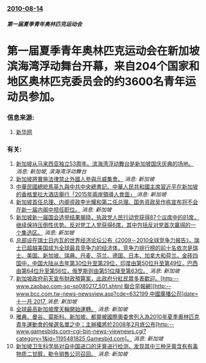 ### [2010-08-14](/news/2010/08/14/index.md)

##### 第一届夏季青年奥林匹克运动会
#  第一届夏季青年奥林匹克运动会在新加坡滨海湾浮动舞台开幕，来自204个国家和地区奥林匹克委员会的约3600名青年运动员参加。




### 信息来源:

1. [新华网](http://news.xinhuanet.com/sports/2010-08/14/c_12446366.htm)

### 有关:

1. [新加坡从马来西亚独立53周年。滨海湾浮动舞台是新加坡国庆庆典的场地。 ](/zh/news/2018/08/9/新加坡从马来西亚独立53周年-滨海湾浮动舞台是新加坡国庆庆典的场地.md) _消息: 新加坡, 滨海湾浮动舞台_
2. [新加坡將實施法律禁止外國人參與示威集會。](/zh/news/2017/07/1/新加坡將實施法律禁止外國人參與示威集會.md) _消息: 新加坡_
3. [中華民國總統馬英九與中共中央總書記、中華人民共和國主席習近平在新加坡的香格里拉大酒店舉行「2015年兩岸領導人會面」 ](/zh/news/2015/11/7/中華民國總統馬英九與中共中央總書記-中華人民共和國主席習近平在新加坡的香格里拉大酒店舉行-2015年兩岸領導人會面.md) _消息: 新加坡_
4. [新加坡首任总理、内阁资政李光耀和第二任总理、国务资政吴作栋宣布将不会在新一届内阁中担任职位。](/zh/news/2011/05/14/新加坡首任总理-内阁资政李光耀和第二任总理-国务资政吴作栋宣布将不会在新一届内阁中担任职位.md) _消息: 新加坡_
5. [新加坡新一届国会选举结果揭晓，执政党人民行动党获得87个议席中的81席，继续保持压倒性优势。反对党工人党获得6席，其中包括反对党首次赢得的一个集选区。](/zh/news/2011/05/8/新加坡新一届国会选举结果揭晓-执政党人民行动党获得87个议席中的81席-继续保持压倒性优势-反对党工人党获得6席-其中包.md) _消息: 新加坡_
6. [ 总部设在瑞士日内瓦的世界经济论坛公布《2009－2010全球竞争力报告》，瑞士已超越美国成为全球最具竞争力的经济体，竞争力排行榜的前十名依次是瑞士、美国、新加坡、瑞典、丹麦、芬兰、德国、日本、加拿大和荷兰。金砖四国中，中国大陆从去年第30位升至第29位，印度由第50位升至第49位，巴西由第64位升至第56位，俄罗斯则由第51位降至第63位。](/zh/news/2009/09/8/总部设在瑞士日内瓦的世界经济论坛公布-2009-2010全球竞争力报告-瑞士已超越美国成为全球最具竞争力的经济体-竞.md) _消息: 新加坡_
7. [新加坡政府前天宣布財政預算案，此政府分紅民眾多表歡迎。[http:--www.zaobao.com-sp-sp080217_501.shtml 聯合早報網][http:--www.bcc.com.tw-news-newsview.asp?cde=632199 中國廣播公司]date=十一月 2017 ](/zh/news/2008/02/17/新加坡政府前天宣布財政預算案-此政府分紅民眾多表歡迎-http-wwwzaobaocom-sp-sp08021.md) _消息: 新加坡_
8. [全球最高新加坡摩天輪開始運轉。](/zh/news/2008/02/11/全球最高新加坡摩天輪開始運轉.md) _消息: 新加坡_
9. [雅典、曼谷、莫斯科、新加坡、都靈被國際奧委會列入為2010年夏季奧林匹克青年運動會的候選名單之中；主辦權將於2008年2月底公布[http:--www.gamesbids.com-cgi-bin-news-viewnews.cgi?category=1&id=1195481825 Gamesbid.com]。](/zh/news/2007/11/19/雅典-曼谷-莫斯科-新加坡-都靈被國際奧委會列入為2010年夏季奧林匹克青年運動會的候選名單之中-主辦權將於2008年2.md) _消息: 新加坡_
10. [新加坡卫生科学局对自中国进口的牙膏进行检测，发现其中三种牙膏含有有毒物质二甘醇，勒令销售公司召回。](/zh/news/2007/06/5/新加坡卫生科学局对自中国进口的牙膏进行检测-发现其中三种牙膏含有有毒物质二甘醇-勒令销售公司召回.md) _消息: 新加坡_
